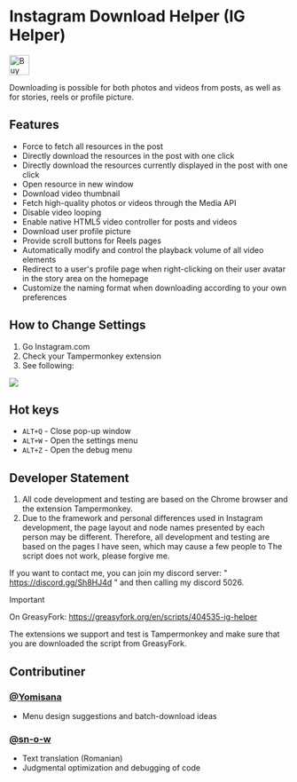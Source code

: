 # Instagram Download Helper (IG Helper)
<a href='https://ko-fi.com/F1F1J6VZH' target='_blank'><img height='36' style='border:0px;height:36px;' src='https://storage.ko-fi.com/cdn/kofi3.png?v=3' border='0' alt='Buy Me a Coffee at ko-fi.com' /></a>

Downloading is possible for both photos and videos from posts, as well as for stories, reels or profile picture.
## Features
- Force to fetch all resources in the post
- Directly download the resources in the post with one click
- Directly download the resources currently displayed in the post with one click
- Open resource in new window
- Download video thumbnail
- Fetch high-quality photos or videos through the Media API
- Disable video looping
- Enable native HTML5 video controller for posts and videos
- Download user profile picture
- Provide scroll buttons for Reels pages
- Automatically modify and control the playback volume of all video elements
- Redirect to a user's profile page when right-clicking on their user avatar in the story area on the homepage
- Customize the naming format when downloading according to your own preferences

## How to Change Settings
1. Go Instagram.com
2. Check your Tampermonkey extension
3. See following:
<img src="https://i.imgur.com/tSSsl5K.gif" />

## Hot keys
- `ALT+Q` - Close pop-up window
- `ALT+W` - Open the settings menu
- `ALT+Z` - Open the debug menu

## Developer Statement
1. All code development and testing are based on the Chrome browser and the extension Tampermonkey.
2. Due to the framework and personal differences used in Instagram development, the page layout and node names presented by each person may be different. Therefore, all development and testing are based on the pages I have seen, which may cause a few people to The script does not work, please forgive me.

If you want to contact me, you can join my discord server: " https://discord.gg/Sh8HJ4d " and then calling my discord 5026.

> [!IMPORTANT]
> On GreasyFork: https://greasyfork.org/en/scripts/404535-ig-helper
> 
> The extensions we support and test is Tampermonkey and make sure that you are downloaded the script from GreasyFork.

## Contributiner
### [@Yomisana](https://github.com/yomisana)
- Menu design suggestions and batch-download ideas

### [@sn-o-w](https://github.com/sn-o-w)
- Text translation (Romanian)
- Judgmental optimization and debugging of code

